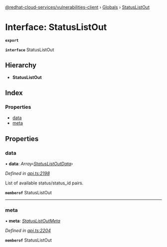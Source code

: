 [@redhat-cloud-services/vulnerabilities-client](../README.md) › [Globals](../globals.md) › [StatusListOut](statuslistout.md)

# Interface: StatusListOut

**`export`** 

**`interface`** StatusListOut

## Hierarchy

* **StatusListOut**

## Index

### Properties

* [data](statuslistout.md#data)
* [meta](statuslistout.md#meta)

## Properties

###  data

• **data**: *Array‹[StatusListOutData](statuslistoutdata.md)›*

*Defined in [api.ts:2198](https://github.com/RedHatInsights/javascript-clients/blob/master/packages/vulnerabilities/api.ts#L2198)*

List of available status/status_id pairs.

**`memberof`** StatusListOut

___

###  meta

• **meta**: *[StatusListOutMeta](statuslistoutmeta.md)*

*Defined in [api.ts:2204](https://github.com/RedHatInsights/javascript-clients/blob/master/packages/vulnerabilities/api.ts#L2204)*

**`memberof`** StatusListOut
